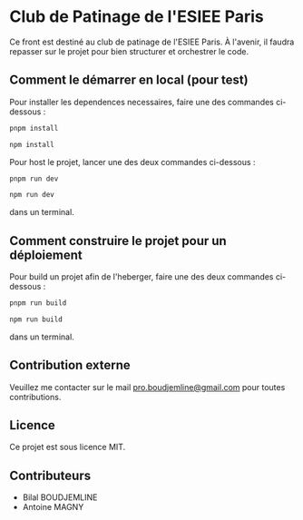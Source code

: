# Club de Patinage de l'ESIEE Paris

Ce front est destiné au club de patinage de l'ESIEE Paris. À l'avenir, il faudra repasser sur le projet pour bien structurer et orchestrer le code.

## Comment le démarrer en local (pour test)

Pour installer les dependences necessaires, faire une des commandes ci-dessous :

```bash
pnpm install
```

```bash
npm install
```

Pour host le projet, lancer une des deux commandes ci-dessous :

```bash
pnpm run dev
```

```bash
npm run dev
```

dans un terminal.

## Comment construire le projet pour un déploiement

Pour build un projet afin de l'heberger, faire une des deux commandes ci-dessous :

```bash
pnpm run build
```

```bash
npm run build
```

dans un terminal.

## Contribution externe

Veuillez me contacter sur le mail pro.boudjemline@gmail.com pour toutes contributions.

## Licence

Ce projet est sous licence MIT.

## Contributeurs

-   Bilal BOUDJEMLINE
-   Antoine MAGNY
